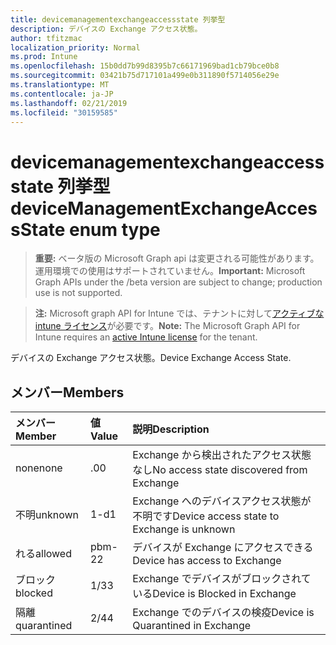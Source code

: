 ```yaml
---
title: devicemanagementexchangeaccessstate 列挙型
description: デバイスの Exchange アクセス状態。
author: tfitzmac
localization_priority: Normal
ms.prod: Intune
ms.openlocfilehash: 15b0dd7b99d8395b7c66171969bad1cb79bce0b8
ms.sourcegitcommit: 03421b75d717101a499e0b311890f5714056e29e
ms.translationtype: MT
ms.contentlocale: ja-JP
ms.lasthandoff: 02/21/2019
ms.locfileid: "30159585"
---
```

# <a name="devicemanagementexchangeaccessstate-enum-type"></a><span data-ttu-id="8f9ff-103">devicemanagementexchangeaccessstate 列挙型</span><span class="sxs-lookup"><span data-stu-id="8f9ff-103">deviceManagementExchangeAccessState enum type</span></span>

> <span data-ttu-id="8f9ff-104">**重要:** ベータ版の Microsoft Graph api は変更される可能性があります。運用環境での使用はサポートされていません。</span><span class="sxs-lookup"><span data-stu-id="8f9ff-104">**Important:** Microsoft Graph APIs under the /beta version are subject to change; production use is not supported.</span></span>

> <span data-ttu-id="8f9ff-105">**注:** Microsoft graph API for Intune では、テナントに対して[アクティブな intune ライセンス](https://go.microsoft.com/fwlink/?linkid=839381)が必要です。</span><span class="sxs-lookup"><span data-stu-id="8f9ff-105">**Note:** The Microsoft Graph API for Intune requires an [active Intune license](https://go.microsoft.com/fwlink/?linkid=839381) for the tenant.</span></span>

<span data-ttu-id="8f9ff-106">デバイスの Exchange アクセス状態。</span><span class="sxs-lookup"><span data-stu-id="8f9ff-106">Device Exchange Access State.</span></span>

## <a name="members"></a><span data-ttu-id="8f9ff-107">メンバー</span><span class="sxs-lookup"><span data-stu-id="8f9ff-107">Members</span></span>
|<span data-ttu-id="8f9ff-108">メンバー</span><span class="sxs-lookup"><span data-stu-id="8f9ff-108">Member</span></span>|<span data-ttu-id="8f9ff-109">値</span><span class="sxs-lookup"><span data-stu-id="8f9ff-109">Value</span></span>|<span data-ttu-id="8f9ff-110">説明</span><span class="sxs-lookup"><span data-stu-id="8f9ff-110">Description</span></span>|
|:---|:---|:---|
|<span data-ttu-id="8f9ff-111">none</span><span class="sxs-lookup"><span data-stu-id="8f9ff-111">none</span></span>|<span data-ttu-id="8f9ff-112">.0</span><span class="sxs-lookup"><span data-stu-id="8f9ff-112">0</span></span>|<span data-ttu-id="8f9ff-113">Exchange から検出されたアクセス状態なし</span><span class="sxs-lookup"><span data-stu-id="8f9ff-113">No access state discovered from Exchange</span></span>|
|<span data-ttu-id="8f9ff-114">不明</span><span class="sxs-lookup"><span data-stu-id="8f9ff-114">unknown</span></span>|<span data-ttu-id="8f9ff-115">1-d</span><span class="sxs-lookup"><span data-stu-id="8f9ff-115">1</span></span>|<span data-ttu-id="8f9ff-116">Exchange へのデバイスアクセス状態が不明です</span><span class="sxs-lookup"><span data-stu-id="8f9ff-116">Device access state to Exchange is unknown</span></span>|
|<span data-ttu-id="8f9ff-117">れる</span><span class="sxs-lookup"><span data-stu-id="8f9ff-117">allowed</span></span>|<span data-ttu-id="8f9ff-118">pbm-2</span><span class="sxs-lookup"><span data-stu-id="8f9ff-118">2</span></span>|<span data-ttu-id="8f9ff-119">デバイスが Exchange にアクセスできる</span><span class="sxs-lookup"><span data-stu-id="8f9ff-119">Device has access to Exchange</span></span>|
|<span data-ttu-id="8f9ff-120">ブロック</span><span class="sxs-lookup"><span data-stu-id="8f9ff-120">blocked</span></span>|<span data-ttu-id="8f9ff-121">1/3</span><span class="sxs-lookup"><span data-stu-id="8f9ff-121">3</span></span>|<span data-ttu-id="8f9ff-122">Exchange でデバイスがブロックされている</span><span class="sxs-lookup"><span data-stu-id="8f9ff-122">Device is Blocked in Exchange</span></span>|
|<span data-ttu-id="8f9ff-123">隔離</span><span class="sxs-lookup"><span data-stu-id="8f9ff-123">quarantined</span></span>|<span data-ttu-id="8f9ff-124">2/4</span><span class="sxs-lookup"><span data-stu-id="8f9ff-124">4</span></span>|<span data-ttu-id="8f9ff-125">Exchange でのデバイスの検疫</span><span class="sxs-lookup"><span data-stu-id="8f9ff-125">Device is Quarantined in Exchange</span></span>|




